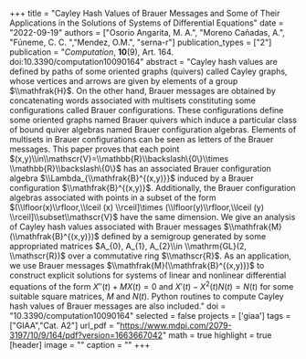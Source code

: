 +++
title = "Cayley Hash Values of Brauer Messages and Some of Their Applications in the Solutions of Systems of Differential Equations"
date = "2022-09-19"
authors = ["Osorio Angarita, M. A.", "Moreno Cañadas, A.", "Fúneme, C. C. ","Mendez, O.M.", "serna-r"]
publication_types = ["2"]
publication = "*Computation*, **10**(9), Art. 164. doi:10.3390/computation10090164"
abstract = "Cayley hash values are defined by paths of some oriented graphs (quivers) called Cayley graphs, whose vertices and arrows are given by elements of a group $\\mathfrak{H}$. On the other hand, Brauer messages are obtained by concatenating words associated with multisets constituting some configurations called Brauer configurations. These configurations define some oriented graphs named Brauer quivers which induce a particular class of bound quiver algebras named Brauer configuration algebras. Elements of multisets in Brauer configurations can be seen as letters of the Brauer messages. This paper proves that each point $(x,y)\\in\\mathscr{V}=\\mathbb{R}\\backslash\{0\}\\times \\mathbb{R}\\backslash\{0\}$ has an associated  Brauer configuration algebra $\\Lambda_{\\mathfrak{B}^{(x,y)}}$ induced by a Brauer configuration $\\mathfrak{B}^{(x,y)}$. Additionally, the Brauer configuration algebras associated with points in a subset of the form $(\\lfloor(x)\\rfloor,\\lceil (x) \\rceil]\times (\\lfloor(y)\\rfloor,\\lceil (y) \\rceil]\\subset\\mathscr{V}$ have the same dimension. We give an analysis of Cayley hash values associated with Brauer messages $\\mathfrak{M}(\\mathfrak{B}^{(x,y)})$ defined by a semigroup generated by some appropriated matrices $A_{0}, A_{1}, A_{2}\\in \\mathrm{GL}(2, \\mathscr{R})$ over a commutative ring $\\mathscr{R}$. As an application, we use Brauer messages $\\mathfrak{M}(\\mathfrak{B}^{(x,y)})$ to construct explicit solutions for systems of linear and nonlinear differential equations of the form $X''(t)+MX(t)=0$ and $X'(t)-X^{2}(t)N(t)=N(t)$ for some suitable square matrices, $M$ and $N(t)$. Python routines to compute Cayley hash values of Brauer messages are also included."
doi = "10.3390/computation10090164"
selected = false
projects = ['giaa']
tags = ["GIAA","Cat. A2"]
url_pdf = "https://www.mdpi.com/2079-3197/10/9/164/pdf?version=1663667042"
math = true
highlight = true
[header]
image = ""
caption = ""
+++
